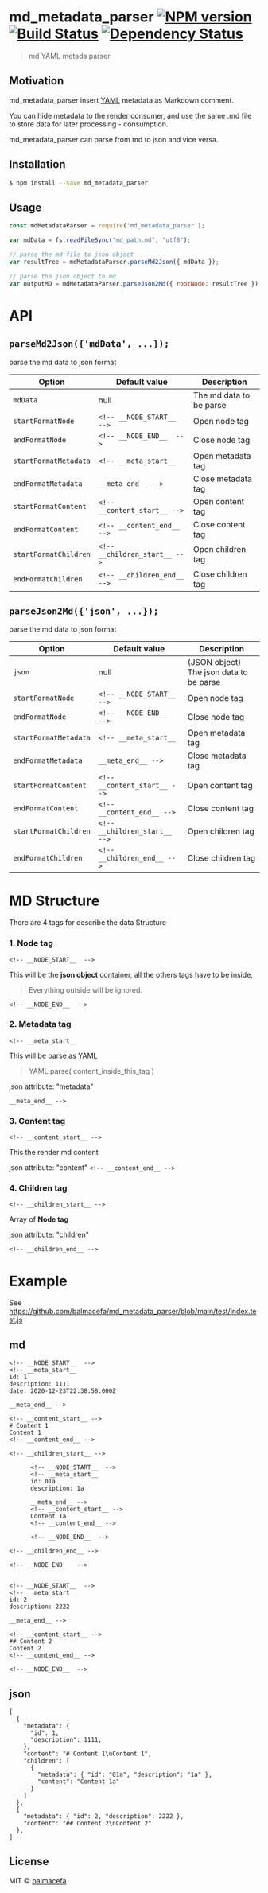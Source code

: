 # md_metadata_parser [![NPM version][npm-image]][npm-url] [![Build Status][travis-image]][travis-url] [![Dependency Status][daviddm-image]][daviddm-url]
> md  YAML metada parser

## Motivation
md_metadata_parser insert [YAML](https://github.com/eemeli/yaml) metadata as Markdown comment.

You can hide metadata to the render consumer, and use the same .md file to store data for later processing - consumption.

md_metadata_parser can parse from md to json and vice versa.
## Installation

```sh
$ npm install --save md_metadata_parser
```

## Usage

```js
const mdMetadataParser = require('md_metadata_parser');

var mdData = fs.readFileSync("md_path.md", "utf8");

// parse the md file to json object
var resultTree = mdMetadataParser.parseMd2Json({ mdData });

// parse the json object to md
var outputMD = mdMetadataParser.parseJson2Md({ rootNode: resultTree });
```

# API

## `parseMd2Json({'mdData', ...});`
parse the md data to json format

| Option | Default value | Description |
| ------ | ------------- | ----------- |
| `mdData` | null | The md data to be parse |
| `startFormatNode` | ``<!-- __NODE_START__  -->`` | Open node tag
| `endFormatNode` | ``<!-- __NODE_END__  -->`` | Close node tag
| `startFormatMetadata` | ``<!-- __meta_start__`` | Open metadata tag
| `endFormatMetadata` | ``__meta_end__ -->`` | Close metadata tag
| `startFormatContent` | ``<!-- __content_start__ -->`` | Open content tag
| `endFormatContent` | ``<!-- __content_end__ -->`` | Close content tag
| `startFormatChildren` | ``<!-- __children_start__ -->`` | Open children tag
| `endFormatChildren` | ``<!-- __children_end__ -->`` | Close children tag


## `parseJson2Md({'json', ...});`
parse the md data to json format

| Option | Default value | Description |
| ------ | ------------- | ----------- |
| `json` | null | (JSON object) The json data to be parse |
| `startFormatNode` | ``<!-- __NODE_START__  -->`` | Open node tag
| `endFormatNode` | ``<!-- __NODE_END__  -->`` | Close node tag
| `startFormatMetadata` | ``<!-- __meta_start__`` | Open metadata tag
| `endFormatMetadata` | ``__meta_end__ -->`` | Close metadata tag
| `startFormatContent` | ``<!-- __content_start__ -->`` | Open content tag
| `endFormatContent` | ``<!-- __content_end__ -->`` | Close content tag
| `startFormatChildren` | ``<!-- __children_start__ -->`` | Open children tag
| `endFormatChildren` | ``<!-- __children_end__ -->`` | Close children tag


# MD Structure

There are 4 tags for describe the data Structure

### 1. **Node tag**
`<!-- __NODE_START__  -->`

This will be the **json object** container, all the others tags have to be inside,
> Everything outside will be ignored.

`<!-- __NODE_END__  -->`


### 2. **Metadata tag**
`<!-- __meta_start__`

This will be parse as [YAML](https://github.com/eemeli/yaml)
> YAML.parse( content_inside_this_tag )

json attribute: "metadata"

`__meta_end__ -->`


### 3. **Content tag**
`<!-- __content_start__ -->`

This the render md content

json attribute: "content"
`<!-- __content_end__ -->`
### 4. **Children tag**
`<!-- __children_start__ -->`


Array of **Node tag**

json attribute: "children"

`<!-- __children_end__ -->`


# Example

See https://github.com/balmacefa/md_metadata_parser/blob/main/test/index.test.js
## md
```
<!-- __NODE_START__  -->
<!-- __meta_start__
id: 1
description: 1111
date: 2020-12-23T22:38:58.000Z

__meta_end__ -->

<!-- __content_start__ -->
# Content 1
Content 1
<!-- __content_end__ -->

<!-- __children_start__ -->

      <!-- __NODE_START__  -->
      <!-- __meta_start__
      id: 01a
      description: 1a
      
      __meta_end__ -->
      <!-- __content_start__ -->
      Content 1a
      <!-- __content_end__ -->
      
      <!-- __NODE_END__  -->

<!-- __children_end__ -->

<!-- __NODE_END__  -->


<!-- __NODE_START__  -->
<!-- __meta_start__
id: 2
description: 2222

__meta_end__ -->

<!-- __content_start__ -->
## Content 2
Content 2
<!-- __content_end__ -->

<!-- __NODE_END__  -->

```
## json
```
[
  {
    "metadata": {
      "id": 1,
      "description": 1111,
    },
    "content": "# Content 1\nContent 1",
    "children": [
      {
        "metadata": { "id": "01a", "description": "1a" },
        "content": "Content 1a"
      }
    ]
  },
  {
    "metadata": { "id": 2, "description": 2222 },
    "content": "## Content 2\nContent 2"
  },
]
```
## License

MIT © [balmacefa](https://github.com/balmacefa)


[npm-image]: https://badge.fury.io/js/md_metadata_parser.svg
[npm-url]: https://npmjs.org/package/md_metadata_parser
[travis-image]: https://travis-ci.com/balmacefa/md_metadata_parser.svg?branch=master
[travis-url]: https://travis-ci.com/balmacefa/md_metadata_parser
[daviddm-image]: https://david-dm.org/balmacefa/md_metadata_parser.svg?theme=shields.io
[daviddm-url]: https://david-dm.org/balmacefa/md_metadata_parser
